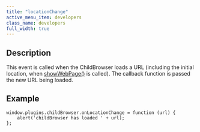 ```yaml
---
title: "locationChange"
active_menu_item: developers
class_name: developers
full_width: true
---
```



## Description

This event is called when the ChildBrowser loads a URL (including the initial location, when [showWebPage()](/developers/documentation/ac-mobile-build-phonegap/cordova/ac-mobile-build/ac-build-plugins/child-browser/methods/showwebpage) is called). The callback function is passed the new URL being loaded.

## Example

    window.plugins.childBrowser.onLocationChange = function (url) {
        alert('childBrowser has loaded ' + url);
    };
   

